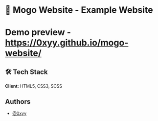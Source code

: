 # 🚀 Mogo Website - Example Website

# Demo preview - https://0xyy.github.io/mogo-website/

## 🛠 Tech Stack

**Client:** HTML5, CSS3, SCSS

## Authors

- [@0xyy](https://github.com/0xyy)

